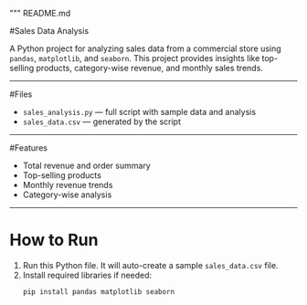 """
README.md

#Sales Data Analysis

A Python project for analyzing sales data from a commercial store using `pandas`, `matplotlib`, and `seaborn`. This project provides insights like top-selling products, category-wise revenue, and monthly sales trends.

---

#Files

- `sales_analysis.py` — full script with sample data and analysis
- `sales_data.csv` — generated by the script

---

#Features

- Total revenue and order summary
- Top-selling products
- Monthly revenue trends
- Category-wise analysis

---

# How to Run

1. Run this Python file. It will auto-create a sample `sales_data.csv` file.
2. Install required libraries if needed:
   ```bash
   pip install pandas matplotlib seaborn

